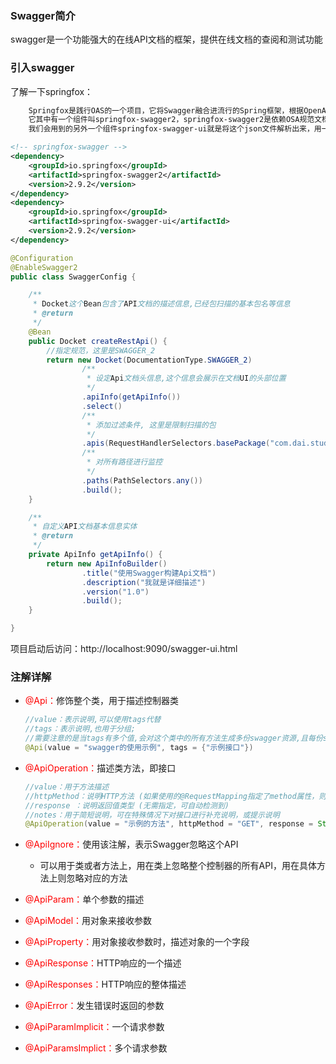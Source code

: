### Swagger简介

​		swagger是一个功能强大的在线API文档的框架，提供在线文档的查阅和测试功能



### 引入swagger

了解一下springfox：

```txt
	Springfox是践行OAS的一个项目，它将Swagger融合进流行的Spring框架，根据OpenAPI规范，帮助开发者自动生成API文档。Springfox是由Marty Pitt创建的项目swagger-springmvc发展而来
	它其中有一个组件叫springfox-swagger2，springfox-swagger2是依赖OSA规范文档，也就是一个描述API的json文件，而这个组件的功能就是帮助我们自动生成这个json文件
	我们会用到的另外一个组件springfox-swagger-ui就是将这个json文件解析出来，用一种更友好的方式呈现出来
```



```xml
<!-- springfox-swagger -->
<dependency>
    <groupId>io.springfox</groupId>
    <artifactId>springfox-swagger2</artifactId>
    <version>2.9.2</version>
</dependency>
<dependency>
    <groupId>io.springfox</groupId>
    <artifactId>springfox-swagger-ui</artifactId>
    <version>2.9.2</version>
</dependency>
```



```java
@Configuration
@EnableSwagger2
public class SwaggerConfig {

    /**
     * Docket这个Bean包含了API文档的描述信息,已经包扫描的基本包名等信息
     * @return
     */
    @Bean
    public Docket createRestApi() {
        //指定规范，这里是SWAGGER_2
        return new Docket(DocumentationType.SWAGGER_2)
                /**
                 * 设定Api文档头信息,这个信息会展示在文档UI的头部位置
                 */
                .apiInfo(getApiInfo())
                .select()
                /**
                 * 添加过滤条件, 这里是限制扫描的包
                 */
                .apis(RequestHandlerSelectors.basePackage("com.dai.studyspringboot.controller"))
                /**
                 * 对所有路径进行监控
                 */
                .paths(PathSelectors.any())
                .build();
    }

    /**
     * 自定义API文档基本信息实体
     * @return
     */
    private ApiInfo getApiInfo() {
        return new ApiInfoBuilder()
                .title("使用Swagger构建Api文档")
                .description("我就是详细描述")
                .version("1.0")
                .build();
    }

}
```



项目启动后访问：http://localhost:9090/swagger-ui.html



### 注解详解

- <font color=red>@Api：</font>修饰整个类，用于描述控制器类

  ```java
  //value：表示说明,可以使用tags代替
  //tags：表示说明,也用于分组;
  //需要注意的是当tags有多个值,会对这个类中的所有方法生成多份swagger资源,且每份swagger资源中都包含类中所有的方法
  @Api(value = "swagger的使用示例", tags = {"示例接口"})
  ```

  

- <font color=red>@ApiOperation：</font>描述类方法，即接口

  ```java
  //value：用于方法描述
  //httpMethod：说明HTTP方法 (如果使用的@RequestMapping指定了method属性，则可以省略此属性)
  //response ：说明返回值类型 (无需指定，可自动检测到)
  //notes：用于简短说明，可在特殊情况下对接口进行补充说明，或提示说明
  @ApiOperation(value = "示例的方法", httpMethod = "GET", response = String.class, notes = "简短说明")
  ```

  

- <font color=red>@ApiIgnore：</font>使用该注解，表示Swagger忽略这个API

  - 可以用于类或者方法上，用在类上忽略整个控制器的所有API，用在具体方法上则忽略对应的方法

- <font color=red>@ApiParam：</font>单个参数的描述

- <font color=red>@ApiModel：</font>用对象来接收参数

- <font color=red>@ApiProperty：</font>用对象接收参数时，描述对象的一个字段

- <font color=red>@ApiResponse：</font>HTTP响应的一个描述

- <font color=red>@ApiResponses：</font>HTTP响应的整体描述

- <font color=red>@ApiError：</font>发生错误时返回的参数

- <font color=red>@ApiParamImplicit：</font>一个请求参数

- <font color=red>@ApiParamsImplict：</font>多个请求参数